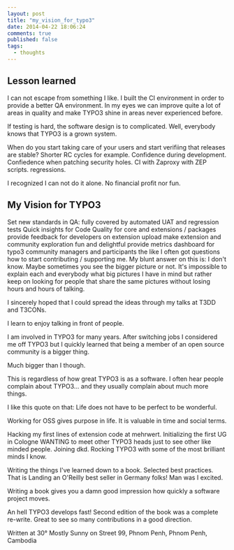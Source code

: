 ```yaml
---
layout: post
title: "my_vision_for_typo3"
date: 2014-04-22 18:06:24
comments: true
published: false
tags:
  - thoughts
---
```


## Lesson learned

I can not escape from something I like.
I built the CI environment in order to provide a better QA environment.
In my eyes we can improve quite a lot of areas in quality and make TYPO3 shine in areas never experienced before.

If testing is hard, the software design is to complicated.
Well, everybody knows that TYPO3 is a grown system.

When do you start taking care of your users and start verifiing that releases are stable?
Shorter RC cycles for example. Confidence during development.
Confiedence when patching security holes. CI with Zaproxy with ZEP scripts. regressions.

I recognized I can not do it alone. No financial profit nor fun.


## My Vision for TYPO3

Set new standards in QA: fully covered by automated UAT and regression tests
Quick insights for Code Quality for core and extensions / packages
provide feedback for developers on extension upload
make extension and community exploration fun and delightful
provide metrics dashboard for typo3 community managers and participants the like
I often got questions how to start contributing / supporting me. My blunt answer on this is: I don't know. Maybe sometimes you see the bigger picture or not. It's impossible to explain each and everybody what big pictures I have in mind but rather keep on looking for people that share the same pictures without losing hours and hours of talking.

I sincerely hoped that I could spread the ideas through my talks at T3DD and T3CONs.

I learn to enjoy talking in front of people.

I am involved in TYPO3 for many years. After switching jobs I considered me off TYPO3 but I quickly learned that being a member of an open source community is a bigger thing.

Much bigger than I though.

This is regardless of how great TYPO3 is as a software. I often hear people complain about TYPO3… and they usually complain about much more things.

I like this quote on that: Life does not have to be perfect to be wonderful.

Working for OSS gives purpose in life. It is valuable in time and social terms.

Hacking my first lines of extension code at mehrwert. Initializing the first UG in Cologne WANTING to meet other TYPO3 heads just to see other like minded people.
Joining dkd. Rocking TYPO3 with some of the most brilliant minds I know.

Writing the things I've learned down to a book. Selected best practices. That is Landing an O'Reilly best seller in Germany folks! Man was I excited.

Writing a book gives you a damn good impression how quickly a software project moves.

An hell TYPO3 develops fast! Second edition of the book was a complete re-write. Great to see so many contributions in a good direction.

Written at 30° Mostly Sunny on Street 99, Phnom Penh, Phnom Penh, Cambodia
